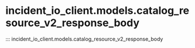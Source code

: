 # incident_io_client.models.catalog_resource_v2_response_body

::: incident_io_client.models.catalog_resource_v2_response_body
